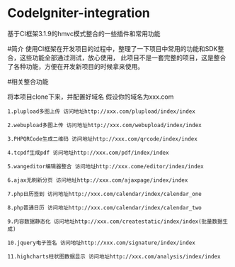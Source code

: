 # CodeIgniter-integration

基于CI框架3.1.9的hmvc模式整合的一些插件和常用功能

#简介
使用CI框架在开发项目的过程中，整理了一下项目中常用的功能和SDK整合，这些功能全部通过测试，放心使用，
此项目不是一套完整的项目，这是整合了各种功能，方便在开发新项目的时候拿来使用。

#相关整合功能

将本项目clone下来，并配置好域名
假设你的域名为xxx.com

	1.plupload多图上传 访问地址http://xxx.com/plupload/index/index

	2.webupload多图上传 访问地址http://xxx.com/webupload/index/index
	
	3.PHPQRCode生成二维码 访问地址http://xxx.com/qrcode/index/index
	
	4.tcpdf生成pdf 访问地址http://xxx.com/pdf/index/index
	
	5.wangeditor编辑器整合 访问地址http://xxx.come/editor/index/index
	
	6.ajax无刷新分页 访问地址http://xxx.com/ajaxpage/index/index
	
	7.php日历签到 访问地址http://xxx.com/calendar/index/calendar_one
	
	8.php普通日历 访问地址http://xxx.com/calendar/index/calendar_two
	
	9.内容数据静态化 访问地址http://xxx.com/createstatic/index/index(批量数据生成)
	
	10.jquery电子签名 访问地址http://xxx.com/signature/index/index
	
	11.highcharts柱状图数据显示 访问地址http://xxx.com/analysis/index/index
	